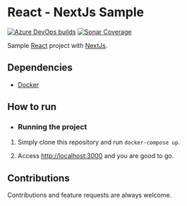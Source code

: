 # React - NextJs Sample

[![Azure DevOps builds](https://img.shields.io/azure-devops/build/raschmitt/7618d927-8467-43e2-b5e9-1aeddc1fbfdc/27?label=Build%20%26%20Test&style=flat-square)](https://dev.azure.com/raschmitt/raschmitt/_build?definitionId=27)
[![Sonar Coverage](https://img.shields.io/sonar/coverage/raschmitt_react-advanced?label=Code%20coverage&server=https%3A%2F%2Fsonarcloud.io&style=flat-square)](https://sonarcloud.io/dashboard?id=raschmitt_react-advanced)

Sample [React](https://reactjs.org/) project with [NextJs](https://nextjs.org/).

## Dependencies 

- [Docker](https://docs.docker.com/get-docker/)

## How to run

- ### Running the project

1. Simply clone this repository and run `docker-compose up`.

2. Access [http://localhost:3000](http://localhost:3000) and you are good to go.

## Contributions

  Contributions and feature requests are always welcome.
